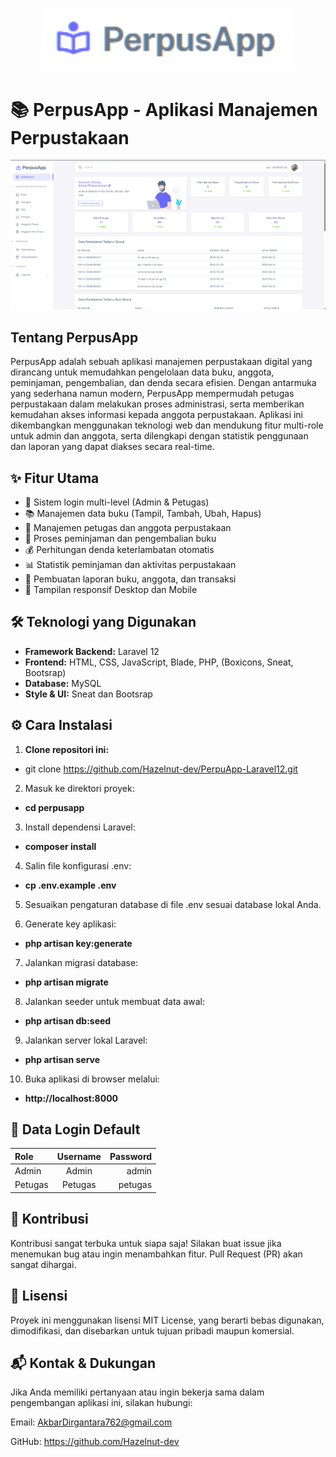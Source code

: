 <p align="center"><a href="https://github.com/Hazelnut-dev/PerpuApp-Laravel12" target="_blank"><img src="public/image/layouts/logo.png" width="400" alt="PerpusApp Logo"></a></p>

# 📚 PerpusApp - Aplikasi Manajemen Perpustakaan


<p align="center"><a href="https://github.com/Hazelnut-dev/PerpuApp-Laravel12" target="_blank"><img src="public/image/layouts/dashboard.png" width="auto" alt="PerpusApp Logo"></a></p>

## Tentang PerpusApp

PerpusApp adalah sebuah aplikasi manajemen perpustakaan digital yang dirancang untuk memudahkan pengelolaan data buku, anggota, peminjaman, pengembalian, dan denda secara efisien. Dengan antarmuka yang sederhana namun modern, PerpusApp mempermudah petugas perpustakaan dalam melakukan proses administrasi, serta memberikan kemudahan akses informasi kepada anggota perpustakaan. Aplikasi ini dikembangkan menggunakan teknologi web dan mendukung fitur multi-role untuk admin dan anggota, serta dilengkapi dengan statistik penggunaan dan laporan yang dapat diakses secara real-time.

## ✨ Fitur Utama

- 🔐 Sistem login multi-level (Admin & Petugas)
- 📚 Manajemen data buku (Tampil, Tambah, Ubah, Hapus)
- 👥 Manajemen petugas dan anggota perpustakaan
- 🔄 Proses peminjaman dan pengembalian buku
- 💰 Perhitungan denda keterlambatan otomatis
- 📊 Statistik peminjaman dan aktivitas perpustakaan
- 🧾 Pembuatan laporan buku, anggota, dan transaksi
- 📱 Tampilan responsif Desktop dan Mobile

## 🛠️ Teknologi yang Digunakan

- **Framework Backend:** Laravel 12
- **Frontend:** HTML, CSS, JavaScript, Blade, PHP, (Boxicons, Sneat, Bootsrap)
- **Database:** MySQL
- **Style & UI:** Sneat dan Bootsrap

## ⚙️ Cara Instalasi

1. **Clone repositori ini:**
- git clone https://github.com/Hazelnut-dev/PerpuApp-Laravel12.git

2. Masuk ke direktori proyek:
- **cd perpusapp**

3. Install dependensi Laravel:
- **composer install**

4. Salin file konfigurasi .env:
- **cp .env.example .env**

5. Sesuaikan pengaturan database di file .env sesuai database lokal Anda.

6. Generate key aplikasi:
- **php artisan key:generate**

7. Jalankan migrasi database:
- **php artisan migrate**

8.  Jalankan seeder untuk membuat data awal:
- **php artisan db:seed**

9. Jalankan server lokal Laravel:
- **php artisan serve**

10. Buka aplikasi di browser melalui:
- **http://localhost:8000**

## 🔐 Data Login Default

| Role   | Username           | Password  |
|:-------|:------------------:|----------:|
| Admin  | Admin              | admin     |
| Petugas| Petugas            | petugas   |


## 🤝 Kontribusi
Kontribusi sangat terbuka untuk siapa saja!
Silakan buat issue jika menemukan bug atau ingin menambahkan fitur.
Pull Request (PR) akan sangat dihargai.

## 📄 Lisensi
Proyek ini menggunakan lisensi MIT License, yang berarti bebas digunakan, dimodifikasi, dan disebarkan untuk tujuan pribadi maupun komersial.

## 📬 Kontak & Dukungan
Jika Anda memiliki pertanyaan atau ingin bekerja sama dalam pengembangan aplikasi ini, silakan hubungi:

Email: AkbarDirgantara762@gmail.com

GitHub: https://github.com/Hazelnut-dev